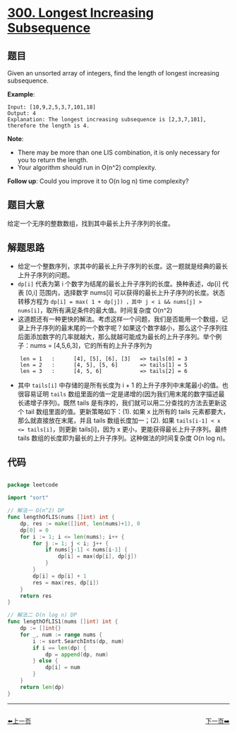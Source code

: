 # [300. Longest Increasing Subsequence](https://leetcode.com/problems/longest-increasing-subsequence/)


## 题目

Given an unsorted array of integers, find the length of longest increasing subsequence.

**Example**:

    Input: [10,9,2,5,3,7,101,18]
    Output: 4 
    Explanation: The longest increasing subsequence is [2,3,7,101], therefore the length is 4.

**Note**:

- There may be more than one LIS combination, it is only necessary for you to return the length.
- Your algorithm should run in O(n^2) complexity.

**Follow up**: Could you improve it to O(n log n) time complexity?

## 题目大意

给定一个无序的整数数组，找到其中最长上升子序列的长度。


## 解题思路

- 给定一个整数序列，求其中的最长上升子序列的长度。这一题就是经典的最长上升子序列的问题。
- `dp[i]` 代表为第 i 个数字为结尾的最长上升子序列的长度。换种表述，dp[i] 代表 [0,i] 范围内，选择数字 nums[i] 可以获得的最长上升子序列的长度。状态转移方程为 `dp[i] = max( 1 + dp[j]) ，其中 j < i && nums[j] > nums[i]`，取所有满足条件的最大值。时间复杂度 O(n^2)
- 这道题还有一种更快的解法。考虑这样一个问题，我们是否能用一个数组，记录上升子序列的最末尾的一个数字呢？如果这个数字越小，那么这个子序列往后面添加数字的几率就越大，那么就越可能成为最长的上升子序列。举个例子：nums = [4,5,6,3]，它的所有的上升子序列为

```
    len = 1   :      [4], [5], [6], [3]   => tails[0] = 3
    len = 2   :      [4, 5], [5, 6]       => tails[1] = 5
    len = 3   :      [4, 5, 6]            => tails[2] = 6
```
- 其中 `tails[i]` 中存储的是所有长度为 i + 1 的上升子序列中末尾最小的值。也很容易证明 `tails` 数组里面的值一定是递增的(因为我们用末尾的数字描述最长递增子序列)。既然 tails 是有序的，我们就可以用二分查找的方法去更新这个 tail 数组里面的值。更新策略如下：(1). 如果 x 比所有的 tails 元素都要大，那么就直接放在末尾，并且 tails 数组长度加一；(2). 如果 `tails[i-1] < x <= tails[i]`，则更新 tails[i]，因为 x 更小，更能获得最长上升子序列。最终 tails 数组的长度即为最长的上升子序列。这种做法的时间复杂度 O(n log n)。



## 代码

```go

package leetcode

import "sort"

// 解法一 O(n^2) DP
func lengthOfLIS(nums []int) int {
	dp, res := make([]int, len(nums)+1), 0
	dp[0] = 0
	for i := 1; i <= len(nums); i++ {
		for j := 1; j < i; j++ {
			if nums[j-1] < nums[i-1] {
				dp[i] = max(dp[i], dp[j])
			}
		}
		dp[i] = dp[i] + 1
		res = max(res, dp[i])
	}
	return res
}

// 解法二 O(n log n) DP
func lengthOfLIS1(nums []int) int {
	dp := []int{}
	for _, num := range nums {
		i := sort.SearchInts(dp, num)
		if i == len(dp) {
			dp = append(dp, num)
		} else {
			dp[i] = num
		}
	}
	return len(dp)
}

```


----------------------------------------------
<div style="display: flex;justify-content: space-between;align-items: center;">
<p><a href="https://books.halfrost.com/leetcode/ChapterFour/0200~0299/0290.Word-Pattern/">⬅️上一页</a></p>
<p><a href="https://books.halfrost.com/leetcode/ChapterFour/0300~0399/0303.Range-Sum-Query---Immutable/">下一页➡️</a></p>
</div>
